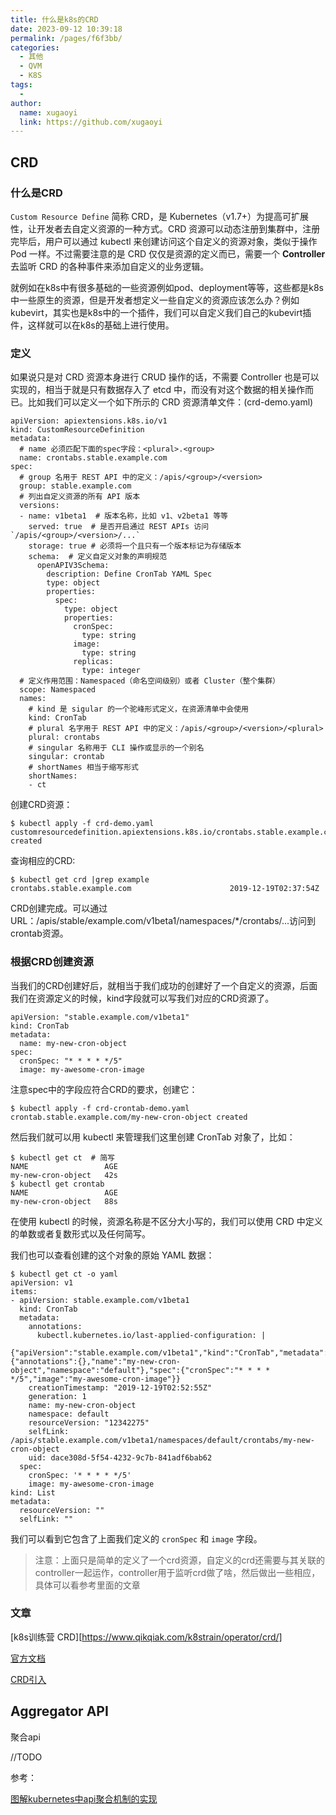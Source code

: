 ```yaml
---
title: 什么是k8s的CRD
date: 2023-09-12 10:39:18
permalink: /pages/f6f3bb/
categories:
  - 其他
  - QVM
  - K8S
tags:
  - 
author: 
  name: xugaoyi
  link: https://github.com/xugaoyi
---
```



## CRD

### 什么是CRD

`Custom Resource Define` 简称 CRD，是 Kubernetes（v1.7+）为提高可扩展性，让开发者去自定义资源的一种方式。CRD 资源可以动态注册到集群中，注册完毕后，用户可以通过 kubectl 来创建访问这个自定义的资源对象，类似于操作 Pod 一样。不过需要注意的是 CRD 仅仅是资源的定义而已，需要一个 **Controller** 去监听 CRD 的各种事件来添加自定义的业务逻辑。



就例如在k8s中有很多基础的一些资源例如pod、deployment等等，这些都是k8s中一些原生的资源，但是开发者想定义一些自定义的资源应该怎么办？例如kubevirt，其实也是k8s中的一个插件，我们可以自定义我们自己的kubevirt插件，这样就可以在k8s的基础上进行使用。





### 定义

如果说只是对 CRD 资源本身进行 CRUD 操作的话，不需要 Controller 也是可以实现的，相当于就是只有数据存入了 etcd 中，而没有对这个数据的相关操作而已。比如我们可以定义一个如下所示的 CRD 资源清单文件：(crd-demo.yaml)

```shell
apiVersion: apiextensions.k8s.io/v1
kind: CustomResourceDefinition
metadata:
  # name 必须匹配下面的spec字段：<plural>.<group>
  name: crontabs.stable.example.com
spec:
  # group 名用于 REST API 中的定义：/apis/<group>/<version>
  group: stable.example.com
  # 列出自定义资源的所有 API 版本
  versions:
  - name: v1beta1  # 版本名称，比如 v1、v2beta1 等等
    served: true  # 是否开启通过 REST APIs 访问 `/apis/<group>/<version>/...`
    storage: true # 必须将一个且只有一个版本标记为存储版本
    schema:  # 定义自定义对象的声明规范
      openAPIV3Schema:
        description: Define CronTab YAML Spec
        type: object
        properties:
          spec:
            type: object
            properties:
              cronSpec:
                type: string
              image:
                type: string
              replicas:
                type: integer
  # 定义作用范围：Namespaced（命名空间级别）或者 Cluster（整个集群）
  scope: Namespaced
  names:
    # kind 是 sigular 的一个驼峰形式定义，在资源清单中会使用
    kind: CronTab
    # plural 名字用于 REST API 中的定义：/apis/<group>/<version>/<plural>
    plural: crontabs
    # singular 名称用于 CLI 操作或显示的一个别名
    singular: crontab
    # shortNames 相当于缩写形式
    shortNames:
    - ct
```



创建CRD资源：

```
$ kubectl apply -f crd-demo.yaml
customresourcedefinition.apiextensions.k8s.io/crontabs.stable.example.com created
```

查询相应的CRD:

```shell
$ kubectl get crd |grep example
crontabs.stable.example.com                      2019-12-19T02:37:54Z
```

CRD创建完成。可以通过URL：/apis/stable/example.com/v1beta1/namespaces/*/crontabs/...访问到crontab资源。



### 根据CRD创建资源

当我们的CRD创建好后，就相当于我们成功的创建好了一个自定义的资源，后面我们在资源定义的时候，kind字段就可以写我们对应的CRD资源了。

```
apiVersion: "stable.example.com/v1beta1"
kind: CronTab
metadata:
  name: my-new-cron-object
spec:
  cronSpec: "* * * * */5"
  image: my-awesome-cron-image
```

注意spec中的字段应符合CRD的要求，创建它：

```
$ kubectl apply -f crd-crontab-demo.yaml
crontab.stable.example.com/my-new-cron-object created
```

然后我们就可以用 kubectl 来管理我们这里创建 CronTab 对象了，比如：

```shell
$ kubectl get ct  # 简写
NAME                 AGE
my-new-cron-object   42s
$ kubectl get crontab
NAME                 AGE
my-new-cron-object   88s
```



在使用 kubectl 的时候，资源名称是不区分大小写的，我们可以使用 CRD 中定义的单数或者复数形式以及任何简写。

我们也可以查看创建的这个对象的原始 YAML 数据：

```shell
$ kubectl get ct -o yaml
apiVersion: v1
items:
- apiVersion: stable.example.com/v1beta1
  kind: CronTab
  metadata:
    annotations:
      kubectl.kubernetes.io/last-applied-configuration: |
        {"apiVersion":"stable.example.com/v1beta1","kind":"CronTab","metadata":{"annotations":{},"name":"my-new-cron-object","namespace":"default"},"spec":{"cronSpec":"* * * * */5","image":"my-awesome-cron-image"}}
    creationTimestamp: "2019-12-19T02:52:55Z"
    generation: 1
    name: my-new-cron-object
    namespace: default
    resourceVersion: "12342275"
    selfLink: /apis/stable.example.com/v1beta1/namespaces/default/crontabs/my-new-cron-object
    uid: dace308d-5f54-4232-9c7b-841adf6bab62
  spec:
    cronSpec: '* * * * */5'
    image: my-awesome-cron-image
kind: List
metadata:
  resourceVersion: ""
  selfLink: ""
```



我们可以看到它包含了上面我们定义的 `cronSpec` 和 `image` 字段。





> 注意：上面只是简单的定义了一个crd资源，自定义的crd还需要与其关联的controller一起运作，controller用于监听crd做了啥，然后做出一些相应，具体可以看参考里面的文章



### 文章

[k8s训练营 CRD][https://www.qikqiak.com/k8strain/operator/crd/]

[官方文档](https://kubernetes.io/docs/concepts/extend-kubernetes/api-extension/custom-resources/)

[CRD引入](https://www.kubernetes.org.cn/4400.html)



## Aggregator API

聚合api

//TODO



参考：

[图解kubernetes中api聚合机制的实现](https://juejin.cn/post/6844904081438277640)

